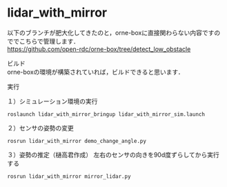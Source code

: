 # lidar_with_mirror

以下のブランチが肥大化してきたのと，orne-boxに直接関わらない内容ですのででこちらで管理します．  
https://github.com/open-rdc/orne-box/tree/detect_low_obstacle

ビルド  
orne-boxの環境が構築されていれば，ビルドできると思います．

実行

１）シミュレーション環境の実行
```
roslaunch lidar_with_mirror_bringup lidar_with_mirror_sim.launch
```

２）センサの姿勢の変更
```
rosrun lidar_with_mirror demo_change_angle.py
```

３）姿勢の推定（樋高君作成）
左右のセンサの向きを90d度ずらしてから実行する
```
rosrun lidar_with_mirror mirror_lidar.py
```
